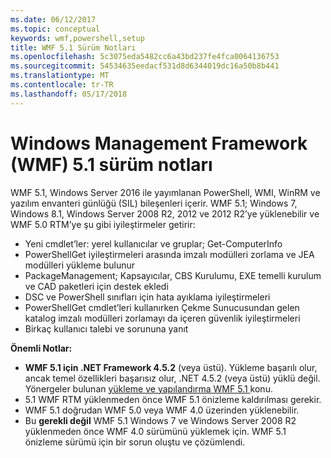 ```yaml
---
ms.date: 06/12/2017
ms.topic: conceptual
keywords: wmf,powershell,setup
title: WMF 5.1 Sürüm Notları
ms.openlocfilehash: 5c3075eda5482cc6a43bd237fe4fca0064136753
ms.sourcegitcommit: 54534635eedacf531d8d6344019dc16a50b8b441
ms.translationtype: MT
ms.contentlocale: tr-TR
ms.lasthandoff: 05/17/2018
---
```

# <a name="windows-management-framework-wmf-51-release-notes"></a>Windows Management Framework (WMF) 5.1 sürüm notları #

WMF 5.1, Windows Server 2016 ile yayımlanan PowerShell, WMI, WinRM ve yazılım envanteri günlüğü (SIL) bileşenleri içerir.
WMF 5.1; Windows 7, Windows 8.1, Windows Server 2008 R2, 2012 ve 2012 R2’ye yüklenebilir ve WMF 5.0 RTM’ye şu gibi iyileştirmeler getirir:

- Yeni cmdlet’ler: yerel kullanıcılar ve gruplar; Get-ComputerInfo
- PowerShellGet iyileştirmeleri arasında imzalı modülleri zorlama ve JEA modülleri yükleme bulunur
- PackageManagement; Kapsayıcılar, CBS Kurulumu, EXE temelli kurulum ve CAD paketleri için destek ekledi
- DSC ve PowerShell sınıfları için hata ayıklama iyileştirmeleri
- PowerShellGet cmdlet’leri kullanırken Çekme Sunucusundan gelen katalog imzalı modülleri zorlamayı da içeren güvenlik iyileştirmeleri
- Birkaç kullanıcı talebi ve sorununa yanıt

**Önemli Notlar:**

- **WMF 5.1 için .NET Framework 4.5.2** (veya üstü). Yükleme başarılı olur, ancak temel özellikleri başarısız olur, .NET 4.5.2 (veya üstü) yüklü değil. Yönergeler bulunan [yükleme ve yapılandırma WMF 5.1 ](https://msdn.microsoft.com/powershell/wmf/5.1/install-configure) konu.
- 5.1 WMF RTM yüklenmeden önce WMF 5.1 önizleme kaldırılması gerekir.
- WMF 5.1 doğrudan WMF 5.0 veya WMF 4.0 üzerinden yüklenebilir.
- Bu __gerekli değil__ WMF 5.1 Windows 7 ve Windows Server 2008 R2 yüklenmeden önce WMF 4.0 sürümünü yüklemek için. WMF 5.1 önizleme sürümü için bir sorun oluştu ve çözümlendi.
